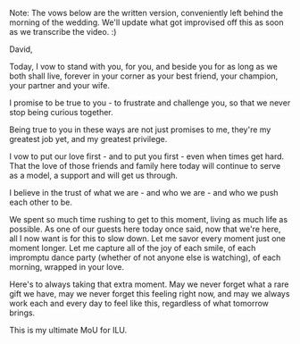 Note: The vows below are the written version, conveniently left behind the morning of the wedding. We'll update what got improvised off this as soon as we transcribe the video. :) 

David, 

Today, I vow to stand with you, for you, and beside you for as long as we both shall live, forever in your corner as your best friend, your champion, your partner and your wife.

I promise to be true to you - to frustrate and challenge you, so that we never stop being curious together. 

Being true to you in these ways are not just promises to me, they're my greatest job yet, and my greatest privilege. 

I vow to put our love first - and to put you first - even when times get hard. That the love of those friends and family here today will continue to serve as a model, a support and will get us through.

I believe in the trust of what we are - and who we are - and who we push each other to be. 

We spent so much time rushing to get to this moment, living as much life as possible. As one of our guests here today once said, now that we're here, all I now want is for this to slow down. Let me savor every moment just one moment longer. Let me capture all of the joy of each smile, of each impromptu dance party (whether of not anyone else is watching), of each morning, wrapped in your love. 

Here's to always taking that extra moment. May we never forget what a rare gift we have, may we never forget this feeling right now, and may we always work each and every day to feel like this, regardless of what tomorrow brings. 

This is my ultimate MoU for ILU. 
